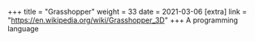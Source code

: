 +++
title = "Grasshopper"
weight = 33
date = 2021-03-06
[extra]
link = "https://en.wikipedia.org/wiki/Grasshopper_3D"
+++
A programming language

